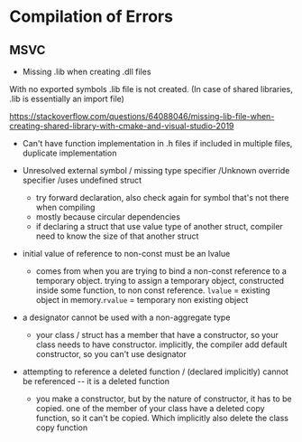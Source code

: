 # Compilation of Errors

## MSVC
- Missing .lib when creating .dll files

With no exported symbols .lib file is not created. (In case of shared libraries, .lib is essentially an import file)

https://stackoverflow.com/questions/64088046/missing-lib-file-when-creating-shared-library-with-cmake-and-visual-studio-2019

- Can't have function implementation in .h files if included in multiple files, duplicate implementation

- Unresolved external symbol / missing type specifier /Unknown override specifier /uses undefined struct
  - try forward declaration, also check again for symbol that's not there when compiling
  - mostly because circular dependencies
  - if declaring a struct that use value type of another struct, compiler need to know the size of that another struct

- initial value of reference to non-const must be an lvalue
  - comes from when you are trying to bind a non-const reference to a temporary object. trying to assign a temporary object, constructed inside some function, to non const reference. `lvalue` = existing object in memory.`rvalue` = temporary non existing object

- a designator cannot be used with a non-aggregate type
  - your class / struct has a member that have a constructor, so your class needs to have constructor. implicitly, the compiler add default constructor, so you can't use designator

- attempting to reference a deleted function / (declared implicitly) cannot be referenced -- it is a deleted function
  - you make a constructor, but by the nature of constructor, it has to be copied. one of the member of your class have a deleted copy function, so it can't be copied. Which implicitly also delete the class copy function